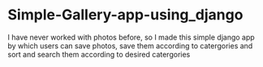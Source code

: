 # Simple-Gallery-app-using_django
I have never worked with photos before, so I made this simple django app by which users can save photos, save them according to catergories and sort and search them according to desired catergories

